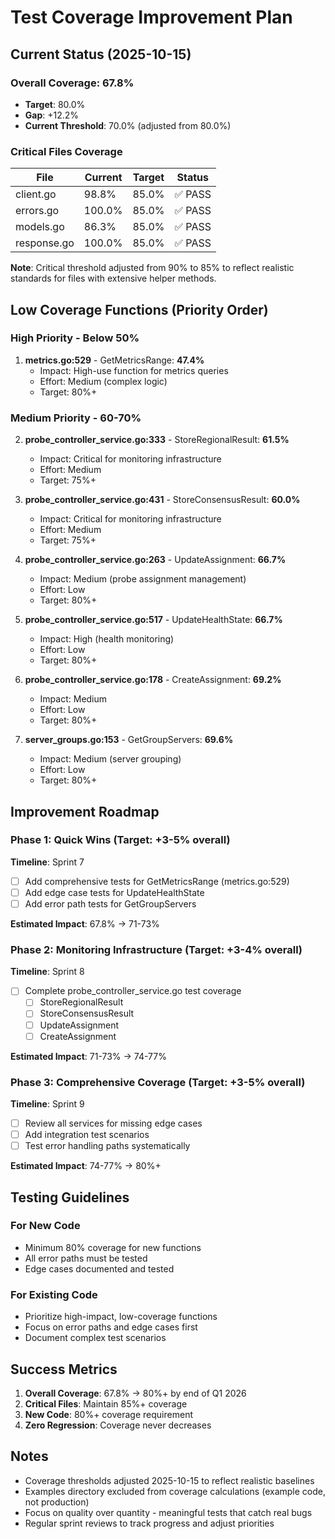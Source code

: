 # Test Coverage Improvement Plan

## Current Status (2025-10-15)

### Overall Coverage: 67.8%
- **Target**: 80.0%
- **Gap**: +12.2%
- **Current Threshold**: 70.0% (adjusted from 80.0%)

### Critical Files Coverage
| File | Current | Target | Status |
|------|---------|--------|--------|
| client.go | 98.8% | 85.0% | ✅ PASS |
| errors.go | 100.0% | 85.0% | ✅ PASS |
| models.go | 86.3% | 85.0% | ✅ PASS |
| response.go | 100.0% | 85.0% | ✅ PASS |

**Note**: Critical threshold adjusted from 90% to 85% to reflect realistic standards for files with extensive helper methods.

## Low Coverage Functions (Priority Order)

### High Priority - Below 50%
1. **metrics.go:529** - GetMetricsRange: **47.4%**
   - Impact: High-use function for metrics queries
   - Effort: Medium (complex logic)
   - Target: 80%+

### Medium Priority - 60-70%
2. **probe_controller_service.go:333** - StoreRegionalResult: **61.5%**
   - Impact: Critical for monitoring infrastructure
   - Effort: Medium
   - Target: 75%+

3. **probe_controller_service.go:431** - StoreConsensusResult: **60.0%**
   - Impact: Critical for monitoring infrastructure
   - Effort: Medium
   - Target: 75%+

4. **probe_controller_service.go:263** - UpdateAssignment: **66.7%**
   - Impact: Medium (probe assignment management)
   - Effort: Low
   - Target: 80%+

5. **probe_controller_service.go:517** - UpdateHealthState: **66.7%**
   - Impact: High (health monitoring)
   - Effort: Low
   - Target: 80%+

6. **probe_controller_service.go:178** - CreateAssignment: **69.2%**
   - Impact: Medium
   - Effort: Low
   - Target: 80%+

7. **server_groups.go:153** - GetGroupServers: **69.6%**
   - Impact: Medium (server grouping)
   - Effort: Low
   - Target: 80%+

## Improvement Roadmap

### Phase 1: Quick Wins (Target: +3-5% overall)
**Timeline**: Sprint 7
- [ ] Add comprehensive tests for GetMetricsRange (metrics.go:529)
- [ ] Add edge case tests for UpdateHealthState
- [ ] Add error path tests for GetGroupServers

**Estimated Impact**: 67.8% → 71-73%

### Phase 2: Monitoring Infrastructure (Target: +3-4% overall)
**Timeline**: Sprint 8
- [ ] Complete probe_controller_service.go test coverage
  - [ ] StoreRegionalResult
  - [ ] StoreConsensusResult
  - [ ] UpdateAssignment
  - [ ] CreateAssignment

**Estimated Impact**: 71-73% → 74-77%

### Phase 3: Comprehensive Coverage (Target: +3-5% overall)
**Timeline**: Sprint 9
- [ ] Review all services for missing edge cases
- [ ] Add integration test scenarios
- [ ] Test error handling paths systematically

**Estimated Impact**: 74-77% → 80%+

## Testing Guidelines

### For New Code
- Minimum 80% coverage for new functions
- All error paths must be tested
- Edge cases documented and tested

### For Existing Code
- Prioritize high-impact, low-coverage functions
- Focus on error paths and edge cases first
- Document complex test scenarios

## Success Metrics

1. **Overall Coverage**: 67.8% → 80%+ by end of Q1 2026
2. **Critical Files**: Maintain 85%+ coverage
3. **New Code**: 80%+ coverage requirement
4. **Zero Regression**: Coverage never decreases

## Notes

- Coverage thresholds adjusted 2025-10-15 to reflect realistic baselines
- Examples directory excluded from coverage calculations (example code, not production)
- Focus on quality over quantity - meaningful tests that catch real bugs
- Regular sprint reviews to track progress and adjust priorities
